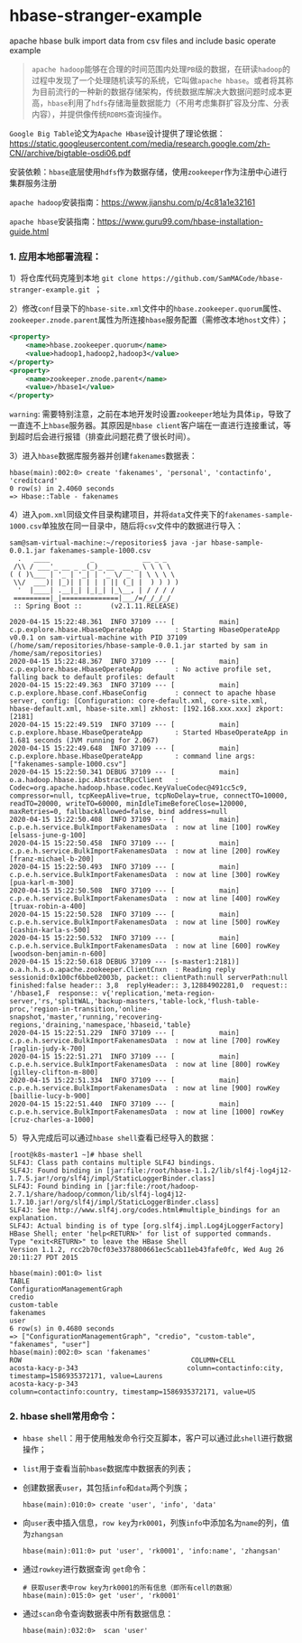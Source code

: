 # hbase-stranger-example
apache hbase bulk import data from csv files and include basic operate example

> `apache hadoop`能够在合理的时间范围内处理`PB`级的数据，在研读`hadoop`的过程中发现了一个处理随机读写的系统，它叫做`apache hbase`。或者将其称为目前流行的一种新的数据存储架构，传统数据库解决大数据问题时成本更高，`hbase`利用了`hdfs`存储海量数据能力（不用考虑集群扩容及分库、分表内容），并提供像传统`RDBMS`查询操作。

`Google Big Table`论文为`Apache Hbase`设计提供了理论依据：https://static.googleusercontent.com/media/research.google.com/zh-CN//archive/bigtable-osdi06.pdf

安装依赖：`hbase`底层使用`hdfs`作为数据存储，使用`zookeeper`作为注册中心进行集群服务注册

`apache hadoop`安装指南：https://www.jianshu.com/p/4c81a1e32161

`apache hbase`安装指南：https://www.guru99.com/hbase-installation-guide.html



### 1. 应用本地部署流程：

1）将仓库代码克隆到本地 `git clone https://github.com/SamMACode/hbase-stranger-example.git `；

2）修改`conf`目录下的`hbase-site.xml`文件中的`hbase.zookeeper.quorum`属性、`zookeeper.znode.parent`属性为所连接`hbase`服务配置（需修改本地`host`文件）；

```xml
<property>
    <name>hbase.zookeeper.quorum</name>
    <value>hadoop1,hadoop2,hadoop3</value>
</property>
<property>
    <name>zookeeper.znode.parent</name>
    <value>/hbase1</value>
</property>
```

`warning`: 需要特别注意，之前在本地开发时设置`zookeeper`地址为具体`ip`，导致了一直连不上`hbase`服务器。其原因是`hbase client`客户端在一直进行连接重试，等到超时后会进行报错（排查此问题花费了很长时间）。

3）进入`hbase`数据库服务器并创建`fakenames`数据表：

```shell
hbase(main):002:0> create 'fakenames', 'personal', 'contactinfo', 'creditcard'
0 row(s) in 2.4060 seconds
=> Hbase::Table - fakenames
```

4）进入`pom.xml`同级文件目录构建项目，并将`data`文件夹下的`fakenames-sample-1000.csv`单独放在同一目录中，随后将`csv`文件中的数据进行导入：

```shell
sam@sam-virtual-machine:~/repositories$ java -jar hbase-sample-0.0.1.jar fakenames-sample-1000.csv
  .   ____          _            __ _ _
 /\\ / ___'_ __ _ _(_)_ __  __ _ \ \ \ \
( ( )\___ | '_ | '_| | '_ \/ _` | \ \ \ \
 \\/  ___)| |_)| | | | | || (_| |  ) ) ) )
  '  |____| .__|_| |_|_| |_\__, | / / / /
 =========|_|==============|___/=/_/_/_/
 :: Spring Boot ::       (v2.1.11.RELEASE)

2020-04-15 15:22:48.361  INFO 37109 --- [           main] c.p.explore.hbase.HbaseOperateApp        : Starting HbaseOperateApp v0.0.1 on sam-virtual-machine with PID 37109 (/home/sam/repositories/hbase-sample-0.0.1.jar started by sam in /home/sam/repositories)
2020-04-15 15:22:48.367  INFO 37109 --- [           main] c.p.explore.hbase.HbaseOperateApp        : No active profile set, falling back to default profiles: default
2020-04-15 15:22:49.363  INFO 37109 --- [           main] c.p.explore.hbase.conf.HbaseConfig       : connect to apache hbase server, config: [Configuration: core-default.xml, core-site.xml, hbase-default.xml, hbase-site.xml] zkhost: [192.168.xxx.xxx] zkport: [2181] 
2020-04-15 15:22:49.519  INFO 37109 --- [           main] c.p.explore.hbase.HbaseOperateApp        : Started HbaseOperateApp in 1.681 seconds (JVM running for 2.067)
2020-04-15 15:22:49.648  INFO 37109 --- [           main] c.p.explore.hbase.HbaseOperateApp        : command line args: ["fakenames-sample-1000.csv"]
2020-04-15 15:22:50.341 DEBUG 37109 --- [           main] o.a.hadoop.hbase.ipc.AbstractRpcClient   : Codec=org.apache.hadoop.hbase.codec.KeyValueCodec@491cc5c9, compressor=null, tcpKeepAlive=true, tcpNoDelay=true, connectTO=10000, readTO=20000, writeTO=60000, minIdleTimeBeforeClose=120000, maxRetries=0, fallbackAllowed=false, bind address=null
2020-04-15 15:22:50.408  INFO 37109 --- [           main] c.p.e.h.service.BulkImportFakenamesData  : now at line [100] rowKey [elsass-june-g-100]
2020-04-15 15:22:50.458  INFO 37109 --- [           main] c.p.e.h.service.BulkImportFakenamesData  : now at line [200] rowKey [franz-michael-b-200]
2020-04-15 15:22:50.493  INFO 37109 --- [           main] c.p.e.h.service.BulkImportFakenamesData  : now at line [300] rowKey [pua-karl-m-300]
2020-04-15 15:22:50.508  INFO 37109 --- [           main] c.p.e.h.service.BulkImportFakenamesData  : now at line [400] rowKey [truax-robin-a-400]
2020-04-15 15:22:50.528  INFO 37109 --- [           main] c.p.e.h.service.BulkImportFakenamesData  : now at line [500] rowKey [cashin-karla-s-500]
2020-04-15 15:22:50.532  INFO 37109 --- [           main] c.p.e.h.service.BulkImportFakenamesData  : now at line [600] rowKey [woodson-benjamin-n-600]
2020-04-15 15:22:50.618 DEBUG 37109 --- [s-master1:2181)] o.a.h.h.s.o.apache.zookeeper.ClientCnxn  : Reading reply sessionid:0x100cf6bbe02003b, packet:: clientPath:null serverPath:null finished:false header:: 3,8  replyHeader:: 3,12884902281,0  request:: '/hbase1,F  response:: v{'replication,'meta-region-server,'rs,'splitWAL,'backup-masters,'table-lock,'flush-table-proc,'region-in-transition,'online-snapshot,'master,'running,'recovering-regions,'draining,'namespace,'hbaseid,'table} 
2020-04-15 15:22:51.229  INFO 37109 --- [           main] c.p.e.h.service.BulkImportFakenamesData  : now at line [700] rowKey [raglin-judy-k-700]
2020-04-15 15:22:51.271  INFO 37109 --- [           main] c.p.e.h.service.BulkImportFakenamesData  : now at line [800] rowKey [gilley-clifton-m-800]
2020-04-15 15:22:51.334  INFO 37109 --- [           main] c.p.e.h.service.BulkImportFakenamesData  : now at line [900] rowKey [baillie-lucy-b-900]
2020-04-15 15:22:51.440  INFO 37109 --- [           main] c.p.e.h.service.BulkImportFakenamesData  : now at line [1000] rowKey [cruz-charles-a-1000]
```

5）导入完成后可以通过`hbase shell`查看已经导入的数据：

```shell
[root@k8s-master1 ~]# hbase shell
SLF4J: Class path contains multiple SLF4J bindings.
SLF4J: Found binding in [jar:file:/root/hbase-1.1.2/lib/slf4j-log4j12-1.7.5.jar!/org/slf4j/impl/StaticLoggerBinder.class]
SLF4J: Found binding in [jar:file:/root/hadoop-2.7.1/share/hadoop/common/lib/slf4j-log4j12-1.7.10.jar!/org/slf4j/impl/StaticLoggerBinder.class]
SLF4J: See http://www.slf4j.org/codes.html#multiple_bindings for an explanation.
SLF4J: Actual binding is of type [org.slf4j.impl.Log4jLoggerFactory]
HBase Shell; enter 'help<RETURN>' for list of supported commands.
Type "exit<RETURN>" to leave the HBase Shell
Version 1.1.2, rcc2b70cf03e3378800661ec5cab11eb43fafe0fc, Wed Aug 26 20:11:27 PDT 2015

hbase(main):001:0> list
TABLE                                                                                     
ConfigurationManagementGraph                                                             
credio
custom-table                                                                  
fakenames                                                                                 
user                                                                                                                                                          
6 row(s) in 0.4680 seconds
=> ["ConfigurationManagementGraph", "credio", "custom-table", "fakenames", "user"]
hbase(main):002:0> scan 'fakenames'
ROW                                          COLUMN+CELL                                  acosta-kacy-p-343                           column=contactinfo:city, timestamp=1586935372171, value=Laurens
acosta-kacy-p-343                           column=contactinfo:country, timestamp=1586935372171, value=US
```

### 2. hbase shell常用命令：

* `hbase shell`：用于使用触发命令行交互脚本，客户可以通过此`shell`进行数据操作；

* `list`用于查看当前`hbase`数据库中数据表的列表；

* 创建数据表`user`，其包括`info`和`data`两个列族；

  ```shell
  hbase(main):010:0> create 'user', 'info', 'data'
  ```

* 向`user`表中插入信息，`row key`为`rk0001`，列族`info`中添加名为`name`的列，值为`zhangsan`

  ```shell
  hbase(main):011:0> put 'user', 'rk0001', 'info:name', 'zhangsan'
  ```

* 通过`rowkey`进行数据查询 `get`命令：

  ```shell
  # 获取user表中row key为rk0001的所有信息（即所有cell的数据）
  hbase(main):015:0> get 'user', 'rk0001'
  ```

* 通过`scan`命令查询数据表中所有数据信息：

  ```shell
  hbase(main):032:0>  scan 'user'
  ```

  